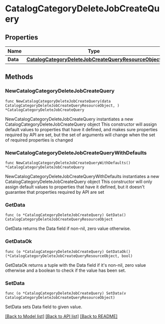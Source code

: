 # CatalogCategoryDeleteJobCreateQuery

## Properties

Name | Type | Description | Notes
------------ | ------------- | ------------- | -------------
**Data** | [**CatalogCategoryDeleteJobCreateQueryResourceObject**](CatalogCategoryDeleteJobCreateQueryResourceObject.md) |  | 

## Methods

### NewCatalogCategoryDeleteJobCreateQuery

`func NewCatalogCategoryDeleteJobCreateQuery(data CatalogCategoryDeleteJobCreateQueryResourceObject, ) *CatalogCategoryDeleteJobCreateQuery`

NewCatalogCategoryDeleteJobCreateQuery instantiates a new CatalogCategoryDeleteJobCreateQuery object
This constructor will assign default values to properties that have it defined,
and makes sure properties required by API are set, but the set of arguments
will change when the set of required properties is changed

### NewCatalogCategoryDeleteJobCreateQueryWithDefaults

`func NewCatalogCategoryDeleteJobCreateQueryWithDefaults() *CatalogCategoryDeleteJobCreateQuery`

NewCatalogCategoryDeleteJobCreateQueryWithDefaults instantiates a new CatalogCategoryDeleteJobCreateQuery object
This constructor will only assign default values to properties that have it defined,
but it doesn't guarantee that properties required by API are set

### GetData

`func (o *CatalogCategoryDeleteJobCreateQuery) GetData() CatalogCategoryDeleteJobCreateQueryResourceObject`

GetData returns the Data field if non-nil, zero value otherwise.

### GetDataOk

`func (o *CatalogCategoryDeleteJobCreateQuery) GetDataOk() (*CatalogCategoryDeleteJobCreateQueryResourceObject, bool)`

GetDataOk returns a tuple with the Data field if it's non-nil, zero value otherwise
and a boolean to check if the value has been set.

### SetData

`func (o *CatalogCategoryDeleteJobCreateQuery) SetData(v CatalogCategoryDeleteJobCreateQueryResourceObject)`

SetData sets Data field to given value.



[[Back to Model list]](../README.md#documentation-for-models) [[Back to API list]](../README.md#documentation-for-api-endpoints) [[Back to README]](../README.md)


